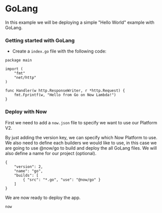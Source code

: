 # GoLang

In this example we will be deploying a simple "Hello World" example with GoLang.

### Getting started with GoLang

- Create a `index.go` file with the following code:

```
package main

import (
	"fmt"
	"net/http"
)

func Handler(w http.ResponseWriter, r *http.Request) {
	fmt.Fprintf(w, "Hello from Go on Now Lambda!")
}
```

### Deploy with Now

First we need to add a `now.json` file to specify we want to use our Platform V2.

By just adding the version key, we can specify which Now Platform to use. We also need to define each builders we would like to use, in this case we are going to use @now/go to build and deploy the all GoLang files. We will also define a name for our project (optional).

```
{
    "version": 2,
    "name": "go",
    "builds": [
        { "src": "*.go", "use": "@now/go" }
    ]
}
```

We are now ready to deploy the app.

```
now
```